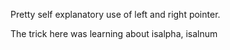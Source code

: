 Pretty self explanatory use of left and right pointer.

The trick here was learning about isalpha, isalnum
